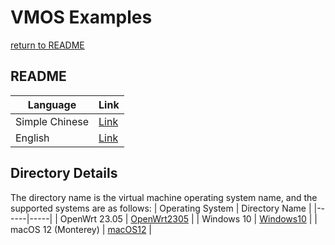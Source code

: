 # VMOS Examples
   [return to README](https://github.com/david921518/qkd-app/blob/master/README.en.md)

## README
| Language | Link |
|----------|------|
| Simple Chinese | [Link](https://github.com/david921518/qkd-app/blob/master/doc/vmos-examples/README.md) |
| English | [Link](https://github.com/david921518/qkd-app/blob/master/doc/vmos-examples/README.en.md) |

## Directory Details
 The directory name is the virtual machine operating system name, and the supported systems are as follows:
| Operating System | Directory Name |
|------|-----|
| OpenWrt 23.05 | [OpenWrt2305](https://github.com/david921518/qkd-app/blob/master/doc/vmos-examples/OpenWrt2305/README.en.md) |
| Windows 10 | [Windows10](https://github.com/david921518/qkd-app/blob/master/doc/vmos-examples/Windows10/README.en.md) |
| macOS 12 (Monterey) | [macOS12](https://github.com/david921518/qkd-app/blob/master/doc/vmos-examples/macOS12/README.en.md) |

